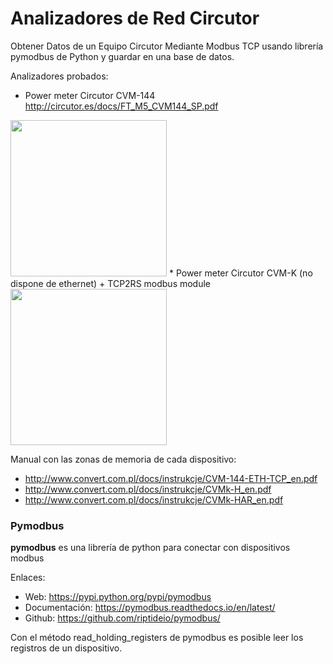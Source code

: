 # Analizadores de Red Circutor

Obtener Datos de un Equipo Circutor Mediante Modbus TCP usando librería pymodbus de Python y guardar en una base de datos.

Analizadores probados:
* Power meter Circutor CVM-144 http://circutor.es/docs/FT_M5_CVM144_SP.pdf
<img src="http://circutor.es/images/stories/virtuemart/product/FO_CVM144_250x250.jpg" width="250" height="250" />
* Power meter Circutor CVM-K (no dispone de ethernet) + TCP2RS modbus module
<img src="http://www.ulrichmatterag.ch/shop/contents/media/circutor_analys_cvmk.gif" width="250" height="250" />

Manual con las zonas de memoria de cada dispositivo:
* http://www.convert.com.pl/docs/instrukcje/CVM-144-ETH-TCP_en.pdf 
* http://www.convert.com.pl/docs/instrukcje/CVMk-H_en.pdf
* http://www.convert.com.pl/docs/instrukcje/CVMk-HAR_en.pdf 

### Pymodbus
**pymodbus** es una librería de python para conectar con dispositivos modbus

Enlaces:
* Web: https://pypi.python.org/pypi/pymodbus
* Documentación: https://pymodbus.readthedocs.io/en/latest/ 
* Github: https://github.com/riptideio/pymodbus/

Con el método read_holding_registers de pymodbus es posible leer los registros de un dispositivo.
